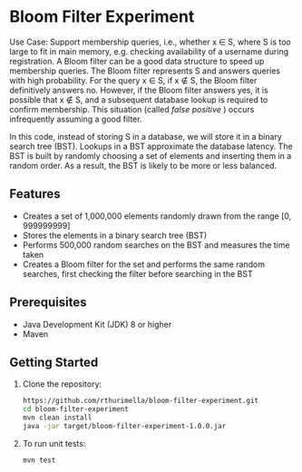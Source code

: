 # Bloom Filter Experiment

Use Case: Support membership queries, i.e., whether x ∈ S, where S is too large to fit in main 
memory, e.g. checking availability of a username during registration. 
A Bloom filter can be a good data structure to speed up membership queries. 
The Bloom filter represents S and answers queries with high probability. For the query x ∈ S, if x ∉ S, the Bloom 
filter definitively answers no. However, if the Bloom filter answers yes, it is possible that x ∉ S, and a subsequent 
database lookup is required to confirm membership. This situation (called <em> false positive </em>) 
occurs infrequently assuming a good filter.

In this code, instead of storing S in a database, we will store it in a binary search tree (BST). Lookups in a BST approximate the database latency. The BST is built by randomly choosing a set of elements and inserting them in a random order. As a result, the BST is likely to be more or less balanced.

## Features

- Creates a set of 1,000,000 elements randomly drawn from the range [0, 999999999]
- Stores the elements in a binary search tree (BST)
- Performs 500,000 random searches on the BST and measures the time taken
- Creates a Bloom filter for the set and performs the same random searches, first checking the filter before searching in the BST

## Prerequisites

- Java Development Kit (JDK) 8 or higher
- Maven

## Getting Started

1. Clone the repository:
   ```bash
   https://github.com/rthurimella/bloom-filter-experiment.git
   cd bloom-filter-experiment
   mvn clean install
   java -jar target/bloom-filter-experiment-1.0.0.jar

2. To run unit tests:
   ```bash
   mvn test
